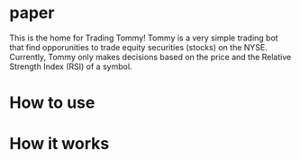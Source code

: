 # paper

This is the home for Trading Tommy! Tommy is a very simple trading bot that find opporunities to trade equity securities (stocks) on the NYSE. Currently, Tommy only makes decisions based on the price and the Relative Strength Index (RSI) of a symbol.


# How to use

# How it works

